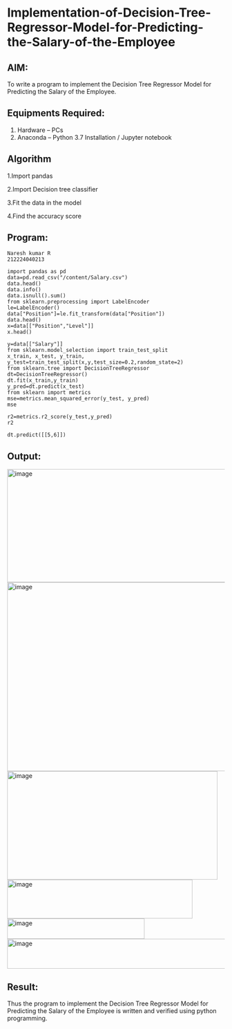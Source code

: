 # Implementation-of-Decision-Tree-Regressor-Model-for-Predicting-the-Salary-of-the-Employee

## AIM:
To write a program to implement the Decision Tree Regressor Model for Predicting the Salary of the Employee.

## Equipments Required:
1. Hardware – PCs
2. Anaconda – Python 3.7 Installation / Jupyter notebook

## Algorithm
1.Import pandas

2.Import Decision tree classifier

3.Fit the data in the model

4.Find the accuracy score

## Program:
```
Naresh kumar R
212224040213
```
```
import pandas as pd
data=pd.read_csv("/content/Salary.csv")
data.head()
data.info()
data.isnull().sum()
from sklearn.preprocessing import LabelEncoder
le=LabelEncoder()
data["Position"]=le.fit_transform(data["Position"])
data.head()
x=data[["Position","Level"]]
x.head()

y=data[["Salary"]]
from sklearn.model_selection import train_test_split
x_train, x_test, y_train, y_test=train_test_split(x,y,test_size=0.2,random_state=2)
from sklearn.tree import DecisionTreeRegressor
dt=DecisionTreeRegressor()
dt.fit(x_train,y_train)
y_pred=dt.predict(x_test)
from sklearn import metrics
mse=metrics.mean_squared_error(y_test, y_pred)
mse

r2=metrics.r2_score(y_test,y_pred)
r2

dt.predict([[5,6]])
```
## Output:

<img width="587" height="262" alt="image" src="https://github.com/user-attachments/assets/3f8a194c-f4ee-4b35-b770-30f888f2fcf1" />

<img width="585" height="437" alt="image" src="https://github.com/user-attachments/assets/e2cd9def-3078-4146-abf7-54b38743b3c2" />

<img width="487" height="251" alt="image" src="https://github.com/user-attachments/assets/61a89f5d-d77c-474e-a9d6-031df541f0db" />

<img width="429" height="90" alt="image" src="https://github.com/user-attachments/assets/e921f269-5b4c-4337-ae92-935779080760" />

<img width="318" height="47" alt="image" src="https://github.com/user-attachments/assets/93135b06-718f-429e-b531-947b6a5273b4" />

<img width="1412" height="69" alt="image" src="https://github.com/user-attachments/assets/7b91b5c0-6043-4ccc-8b1c-f1d1ed058b27" />


## Result:
Thus the program to implement the Decision Tree Regressor Model for Predicting the Salary of the Employee is written and verified using python programming.
